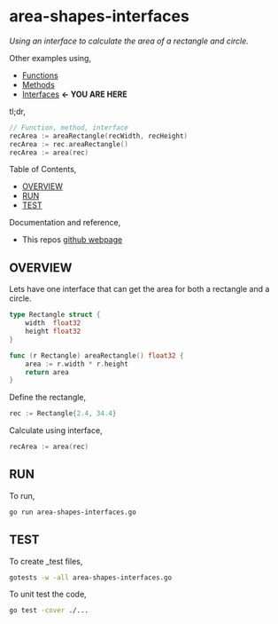 # area-shapes-interfaces

_Using an interface to calculate the area of a rectangle and circle._

Other examples using,

* [Functions](https://github.com/JeffDeCola/my-go-examples/tree/master/basic-syntax/functions/area-shapes-functions)
* [Methods](https://github.com/JeffDeCola/my-go-examples/tree/master/basic-syntax/methods/area-shapes-methods)
* [Interfaces](https://github.com/JeffDeCola/my-go-examples/tree/master/basic-syntax/interfaces/area-shapes-interfaces)
  **<- YOU ARE HERE**

tl;dr,

```go
// Function, method, interface
recArea := areaRectangle(recWidth, recHeight)
recArea := rec.areaRectangle()
recArea := area(rec)
```

Table of Contents,

* [OVERVIEW](https://github.com/JeffDeCola/my-go-examples/tree/master/basic-syntax/interfaces/area-shapes-interfaces#overview)
* [RUN](https://github.com/JeffDeCola/my-go-examples/tree/master/basic-syntax/interfaces/area-shapes-interfaces#run)
* [TEST](https://github.com/JeffDeCola/my-go-examples/tree/master/basic-syntax/interfaces/area-shapes-interfaces#test)

Documentation and reference,

* This repos [github webpage](https://jeffdecola.github.io/my-go-examples/)

## OVERVIEW

Lets have one interface that can get the area for both
a rectangle and a circle.

```go
type Rectangle struct {
    width  float32
    height float32
}

func (r Rectangle) areaRectangle() float32 {
    area := r.width * r.height
    return area
}
```

Define the rectangle,

```go
rec := Rectangle{2.4, 34.4}
```

Calculate using interface,

```go
recArea := area(rec)
```

## RUN

To run,

```bash
go run area-shapes-interfaces.go
```

## TEST

To create _test files,

```bash
gotests -w -all area-shapes-interfaces.go
```

To unit test the code,

```bash
go test -cover ./... 
```
